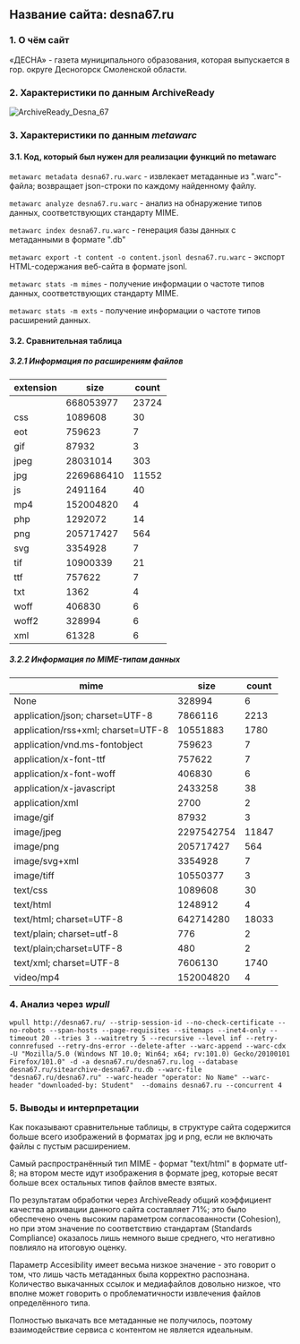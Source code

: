 ## Название сайта: desna67.ru

### 1. О чём сайт

«ДЕСНА» - газета муниципального образования, которая выпускается в гор. округе Десногорск Смоленской области.

### 2. Характеристики по данным ArchiveReady

![ArchiveReady_Desna_67](https://github.com/DukeNukem4ever/DemoGit/assets/31654733/d720e486-5ccb-493b-a5b5-ce604530d3cf)

### 3. Характеристики по данным *metawarc*

#### 3.1. Код, который был нужен для реализации функций по metawarc

`metawarc metadata desna67.ru.warc` - извлекает метаданные из ".warc"-файла; возвращает json-строки по каждому найденному файлу.

`metawarc analyze desna67.ru.warc` - анализ на обнаружение типов данных, соответствующих стандарту MIME.

`metawarc index desna67.ru.warc` - генерация базы данных с метаданными в формате ".db"

`metawarc export -t content -o content.jsonl desna67.ru.warc` - экспорт HTML-содержания веб-сайта в формате jsonl.

`metawarc stats -m mimes` - получение информации о частоте типов данных, соответствующих стандарту MIME.

`metawarc stats -m exts` - получение информации о частоте типов расширений данных.

#### 3.2. Сравнительная таблица

##### 3.2.1 Информация по расширениям файлов

| extension | size       | count |
|-----------|------------|-------|
|           | 668053977  | 23724 |
| css       | 1089608    |    30 |
| eot       | 759623     |     7 |
| gif       | 87932      |     3 |
| jpeg      | 28031014   |   303 |
| jpg       | 2269686410 | 11552 |
| js        | 2491164    |    40 |
| mp4       | 152004820  |     4 |
| php       | 1292072    |    14 |
| png       | 205717427  |   564 |
| svg       | 3354928    |     7 |
| tif       | 10900339   |    21 |
| ttf       | 757622     |     7 |
| txt       | 1362       |     4 |
| woff      | 406830     |     6 |
| woff2     | 328994     |     6 |
| xml       | 61328      |     6 |

##### 3.2.2 Информация по MIME-типам данных

| mime                               | size       | count |
|------------------------------------|------------|-------|
| None                               | 328994     |     6 |
| application/json; charset=UTF-8    | 7866116    |  2213 |
| application/rss+xml; charset=UTF-8 | 10551883   |  1780 |
| application/vnd.ms-fontobject      | 759623     |     7 |
| application/x-font-ttf             | 757622     |     7 |
| application/x-font-woff            | 406830     |     6 |
| application/x-javascript           | 2433258    |    38 |
| application/xml                    | 2700       |     2 |
| image/gif                          | 87932      |     3 |
| image/jpeg                         | 2297542754 | 11847 |
| image/png                          | 205717427  |   564 |
| image/svg+xml                      | 3354928    |     7 |
| image/tiff                         | 10550377   |     3 |
| text/css                           | 1089608    |    30 |
| text/html                          | 1248912    |     4 |
| text/html; charset=UTF-8           | 642714280  | 18033 |
| text/plain; charset=utf-8          | 776        |     2 |
| text/plain;charset=UTF-8           | 480        |     2 |
| text/xml; charset=UTF-8            | 7606130    |  1740 |
| video/mp4                          | 152004820  |     4 |


### 4. Анализ через *wpull*

`wpull http://desna67.ru/ --strip-session-id --no-check-certificate --no-robots --span-hosts --page-requisites --sitemaps --inet4-only --timeout 20 --tries 3 --waitretry 5 --recursive --level inf --retry-connrefused --retry-dns-error --delete-after --warc-append --warc-cdx -U "Mozilla/5.0 (Windows NT 10.0; Win64; x64; rv:101.0) Gecko/20100101 Firefox/101.0" -d -a desna67.ru/desna67.ru.log --database desna67.ru/sitearchive-desna67.ru.db --warc-file "desna67.ru/desna67.ru" --warc-header "operator: No Name" --warc-header "downloaded-by: Student"  --domains desna67.ru --concurrent 4`

### 5. Выводы и интерпретации

Как показывают сравнительные таблицы, в структуре сайта содержится больше всего изображений в форматах jpg и png, если не включать файлы с пустым расширением.

Самый распространённый тип MIME - формат "text/html" в формате utf-8; на втором месте идут изображения в формате jpeg, которые весят больше всех остальных типов файлов вместе взятых.

По результатам обработки через ArchiveReady общий коэффициент качества архивации данного сайта составляет 71%; это было обеспечено очень высоким параметром согласованности (Cohesion), но при этом значение по соответствию стандартам (Standards Compliance) оказалось лишь немного выше среднего, что негативно повлияло на итоговую оценку.

Параметр Accesibility имеет весьма низкое значение - это говорит о том, что лишь часть метаданных была корректно распознана. Количество выкачанных ссылок и медиафайлов довольно низкое, что вполне может говорить о проблематичности извлечения файлов определённого типа.

Полностью выкачать все метаданные не получилось, поэтому взаимодействие сервиса с контентом не является идеальным.
